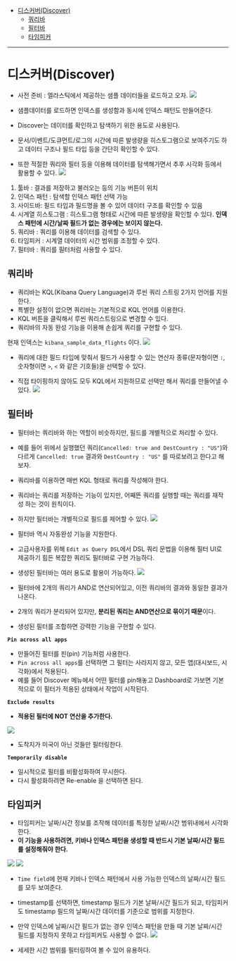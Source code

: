 - [디스커버(Discover)](#디스커버discover)
  - [쿼리바](#쿼리바)
  - [필터바](#필터바)
  - [타임피커](#타임피커)

---
# 디스커버(Discover)

- 사전 준비 : 엘라스틱에서 제공하는 샘플 데이터들을 로드하고 오자.
![](/images/2022-04-28-23-46-41.png)

- 샘플데이터를 로드하면 인덱스를 생성함과 동시에 인덱스 패턴도 만들어준다.
- Discover는 데이터를 확인하고 탐색하기 위한 용도로 사용된다.
- 문서/이벤트/도큐먼트/로그의 시간에 따른 발생량을 히스토그램으로 보여주기도 하고 데이터 구조나 필드 타입 등을 간단히 확인할 수 있다.
- 또한 적절한 쿼리와 필터 등을 이용해 데이터를 탐색해가면서 추후 시각화 등에서 활용할 수 있다.
![](/images/2022-04-28-23-51-25.png)

1. 툴바 : 결과를 저장하고 불러오는 등의 기능 버튼이 위치
2. 인덱스 패턴 : 탐색할 인덱스 패턴 선택 가능
3. 사이드바: 필드 타입과 필드명을 볼 수 있어 데이터 구조를 확인할 수 있음
4. 시계열 히스토그램 : 히스토그램 형태로 시간에 따른 발생량을 확인할 수 있다. **인덱스 패턴에 시간/날짜 필드가 없는 경우에는 보이지 않는다.**
5. 쿼리바 : 쿼리를 이용해 데이터를 검색할 수 있다.
6. 타임피커 : 시계열 데이터의 시간 범위를 조정할 수 있다.
7. 필터바 : 쿼리를 필터처럼 사용할 수 있다.

## 쿼리바

- 쿼리바는 KQL(Kibana Query Language)과 루씬 쿼리 스트링 2가지 언어를 지원한다.
- 특별한 설정이 없으면 쿼리바는 기본적으로 KQL 언어를 이용한다.
- KQL 버튼을 클릭해서 루씬 쿼리스트링으로 변경할 수 있다.
- 쿼리바의 자동 완성 기능을 이용해 손쉽게 쿼리를 구현할 수 있다.


현재 인덱스는 `kibana_sample_data_flights` 이다.
![](/images/2022-04-28-23-56-36.png)

- 쿼리에 대한 필드 타입에 맞춰서 필드가 사용할 수 있는 연산자 종류(문자형이면 `:`, 숫자형이면 `>`, `<` 와 같은 기호들)을 선택할 수 있다.

- 직접 타이핑하지 않아도 모두 KQL에서 지원하므로 선택만 해서 쿼리를 만들어낼 수 있다.
![](/images/2022-04-28-23-58-17.png)

## 필터바

- 필터바는 쿼리바와 하는 역할이 비슷하지만, 필드를 개별적으로 처리할 수 있다.
- 예를 들어 위에서 실행했던 쿼리(`Cancelled: true and DestCountry : "US"`)와 다르게 `Cancelled: true` 결과와 `DestCountry : "US"` 를 따로보려고 한다고 해보자.
- 쿼리바를 이용하면 매번 KQL 형태로 쿼리를 작성해야 한다.
- 쿼리바는 쿼리를 저장하는 기능이 있지만, 어째뜬 쿼리를 실행할 때는 쿼리를 재작성 하는 것이 원칙이다.
- 하지만 필터바는 개별적으로 필드를 제어할 수 있다.
![](/images/2022-04-29-00-00-57.png)

- 필터바 역시 자동완성 기능을 지원한다.
- 고급사용자를 위해 `Edit as Query DSL`에서 DSL 쿼리 문법을 이용해 필터 UI로 제공하기 힘든 복잡한 쿼리도 필터바로 구현 가능하다.
- 생성된 필터바는 여러 용도로 활용이 가능하다.
![](/images/2022-04-29-00-02-24.png)

- 필터바에 2개의 쿼리가 AND로 연산되어있고, 이전 쿼리바의 결과와 동일한 결과가 나온다.
- 2개의 쿼리가 분리되어 있지만, **분리된 쿼리는 AND연산으로 묶이기 때문**이다.
- 생성된 필터를 조합하면 강력한 기능을 구현할 수 있다.

**`Pin across all apps`**

- 만들어진 필터를 핀(pin) 기능처럼 사용한다.
- `Pin across all apps`를 선택하면 그 필터는 사라지지 않고, 모든 앱(대시보드, 시각화)에서 적용된다.
- 예를 들어 Discover 메뉴에서 어떤 필터를 pin해놓고 Dashboard로 가보면 기본적으로 이 필터가 적용된 상태에서 작업이 시작된다.

**`Exclude results`**

- **적용된 필터에 NOT 연산을 추가한다.**

![](/images/2022-04-29-00-06-18.png)

- 도착지가 미국이 아닌 것들만 필터링한다.

**`Temporarily disable`**

- 일시적으로 필터를 비활성화하여 무시한다.
- 다시 활성화하려면 Re-enable 을 선택하면 된다.

## 타임피커

- 타임피커는 날짜/시간 정보를 조작해 데이터를 특정한 날짜/시간 범위내에서 시각화한다.
- **이 기능을 사용하려면, 키바나 인덱스 패턴을 생성할 때 반드시 기본 날짜/시간 필드를 설정해줘야 한다.**

![](/images/2022-04-29-00-09-48.png)
![](/images/2022-04-29-00-09-58.png)

- `Time field`에 현재 키바나 인덱스 패턴에서 사용 가능한 인덱스의 날짜/시간 필드를 모두 보여준다.
- timestamp를 선택하면, timestamp 필드가 기본 날짜/시간 필드가 되고, 타임피커도 timestamp 필드의 날짜/시간 데이터를 기준으로 범위를 지정한다.
- 만약 인덱스에 날짜/시간 필드가 없는 경우 인덱스 패턴을 만들 때 기본 날짜/시간 필드를 지정하지 못하고 타임피커도 사용할 수 없다.
![](/images/2022-04-29-01-07-02.png)

- 세세한 시간 범위를 필터링하여 볼 수 있어 유용하다.
